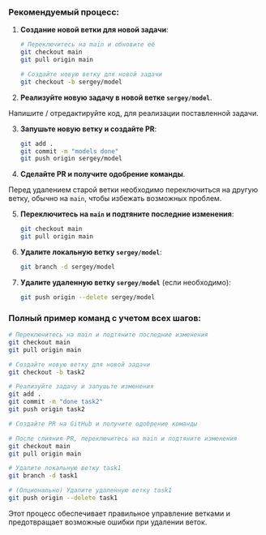 ### Рекомендуемый процесс:

1. **Создание новой ветки для новой задачи**:
    ```bash
    # Переключитесь на main и обновите её
    git checkout main
    git pull origin main

    # Создайте новую ветку для новой задачи
    git checkout -b sergey/model
    ```

2. **Реализуйте новую задачу в новой ветке `sergey/model`**.

Напишите / отредактируйте код, для реализации поставленной задачи.

3. **Запушьте новую ветку и создайте PR**:
    ```bash
   git add .
   git commit -m "models done"
    git push origin sergey/model
    ```

4. **Сделайте PR и получите одобрение команды**.

Перед удалением старой ветки необходимо переключиться на другую ветку, обычно на `main`, чтобы избежать возможных проблем.

5. **Переключитесь на `main` и подтяните последние изменения**:
    ```bash
    git checkout main
    git pull origin main
    ```

6. **Удалите локальную ветку `sergey/model`**:
    ```bash
    git branch -d sergey/model
    ```

7. **Удалите удаленную ветку `sergey/model`** (если необходимо):
    ```bash
    git push origin --delete sergey/model
    ```

### Полный пример команд с учетом всех шагов:

```bash
# Переключитесь на main и подтяните последние изменения
git checkout main
git pull origin main

# Создайте новую ветку для новой задачи
git checkout -b task2

# Реализуйте задачу и запушьте изменения
git add .
git commit -m "done task2"
git push origin task2

# Создайте PR на GitHub и получите одобрение команды

# После слияния PR, переключитесь на main и подтяните изменения
git checkout main
git pull origin main

# Удалите локальную ветку task1
git branch -d task1

# (Опционально) Удалите удаленную ветку task1
git push origin --delete task1
```

Этот процесс обеспечивает правильное управление ветками и предотвращает возможные ошибки при удалении веток.

